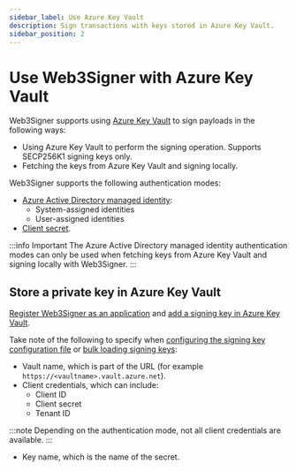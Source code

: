 ```yaml
---
sidebar_label: Use Azure Key Vault
description: Sign transactions with keys stored in Azure Key Vault.
sidebar_position: 2
---
```


# Use Web3Signer with Azure Key Vault

Web3Signer supports using [Azure Key Vault](https://azure.microsoft.com/en-au/services/key-vault/)
to sign payloads in the following ways:

- Using Azure Key Vault to perform the signing operation. Supports SECP256K1 signing keys only.
- Fetching the keys from Azure Key Vault and signing locally.

Web3Signer supports the following authentication modes:

- [Azure Active Directory managed identity]:
  - System-assigned identities
  - User-assigned identities
- [Client secret].

:::info Important
The Azure Active Directory managed identity authentication modes can only be used when fetching keys
from Azure Key Vault and signing locally with Web3Signer.
:::

## Store a private key in Azure Key Vault

[Register Web3Signer as an application] and [add a signing key in Azure Key Vault].

Take note of the following to specify when [configuring the signing key configuration file] or
[bulk loading signing keys]:

- Vault name, which is part of the URL (for example `https://<vaultname>.vault.azure.net`).
- Client credentials, which can include:
  - Client ID
  - Client secret
  - Tenant ID

:::note
Depending on the authentication mode, not all client credentials are available.
:::

- Key name, which is the name of the secret.

<!-- links -->

[configuring the signing key configuration file]: ../../configure-access-keys.md#use-key-configuration-files
[bulk loading signing keys]: ../../configure-access-keys.md#azure-key-vault
[Register Web3Signer as an application]: https://docs.microsoft.com/en-us/azure/key-vault/general/authentication
[add a signing key in Azure Key Vault]: https://docs.microsoft.com/en-us/azure/key-vault/secrets/quick-create-portal#add-a-secret-to-key-vault
[Client secret]: https://docs.microsoft.com/en-us/azure/key-vault/secrets/about-secrets
[Azure Active Directory managed identity]: https://docs.microsoft.com/en-us/azure/app-service/overview-managed-identity?tabs=dotnet
